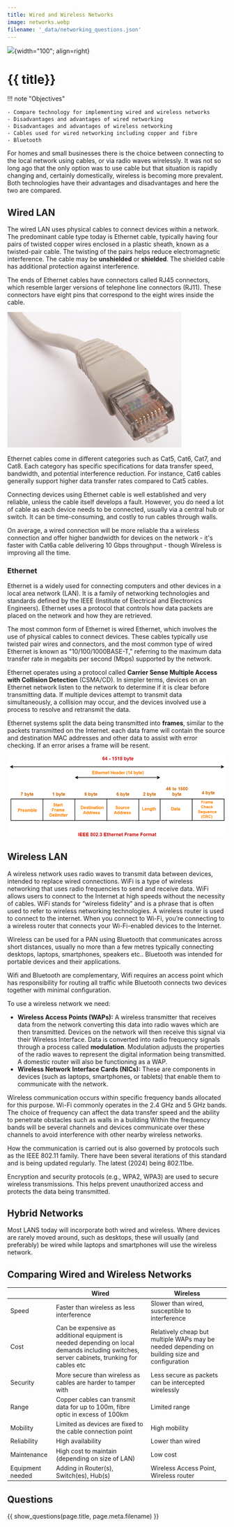 ```yaml
---
title: Wired and Wireless Networks
image: networks.webp
filename: '_data/networking_questions.json'
---
```


![](../../assets/images/topics/{{image}}){width="100"; align=right}

# {{ title}}

!!! note "Objectives"

    - Compare technology for implementing wired and wireless networks
    - Disadvantages and advantages of wired networking
    - Disadvantages and advantages of wireless networking
    - Cables used for wired networking including copper and fibre
    - Bluetooth

For homes and small businesses there is the choice between connecting to the local network using cables, or via radio waves wirelessly.  It was not so long ago that the only option was to use cable but that situation is rapidly changing and, certainly domestically, wireless is becoming more prevalent. Both technologies have their advantages and disadvantages and here the two are compared.

## Wired LAN
 
The wired LAN uses physical cables to connect devices within a network.  The predominant cable type today is Ethernet cable, typically having four pairs of twisted copper wires enclosed in a plastic sheath, known as a twisted-pair cable. The twisting of the pairs helps reduce electromagnetic interference.  The cable may be **unshielded** or **shielded**.  The shielded cable has additional protection against interference. 

The ends of Ethernet cables have connectors called RJ45 connectors, which resemble larger versions of telephone line connectors (RJ11). These connectors have eight pins that correspond to the eight wires inside the cable.

![Ethernet Cable](../../assets/images/networking/ethernet.jpg)

Ethernet cables come in different categories such as Cat5, Cat6, Cat7, and Cat8. Each category has specific specifications for data transfer speed, bandwidth, and potential interference reduction. For instance, Cat6 cables generally support higher data transfer rates compared to Cat5 cables.

Connecting devices using Ethernet cable is well established and very reliable, unless the cable itself develops a fault.  However, you do need a lot of cable as each device needs to be connected, usually via a central hub or switch.  It can be time-consuming, and costly to run cables through walls.

On average, a wired connection will be more reliable tha a wireless connection and offer higher bandwidth for devices on the network - it's faster with Cat6a cable delivering 10 Gbps throughput - though Wireless is improving all the time.

### Ethernet

Ethernet is a widely used for connecting computers and other devices in a local area network (LAN). It is a family of networking technologies and standards defined by the IEEE (Institute of Electrical and Electronics Engineers). Ethernet uses a protocol that controls how data packets are placed on the network and how they are retrieved.

The most common form of Ethernet is wired Ethernet, which involves the use of physical cables to connect devices. These cables typically use twisted pair wires and connectors, and the most common type of wired Ethernet is known as "10/100/1000BASE-T," referring to the maximum data transfer rate in megabits per second (Mbps) supported by the network.

Ethernet operates using a protocol called **Carrier Sense Multiple Access with Collision Detection** (CSMA/CD). In simpler terms, devices on an Ethernet network listen to the network to determine if it is clear before transmitting data. If multiple devices attempt to transmit data simultaneously, a collision may occur, and the devices involved use a process to resolve and retransmit the data.

Ethernet systems split the data being transmitted into **frames**, similar to the packets transmitted on the Internet.  each data frame will contain the source and destination MAC addresses and other data to assist with error checking.  If an error arises a frame will be resent.

![Ethernet frame](../../assets/images/networking/ethernet-frame.png)

## Wireless LAN

A wireless network uses radio waves to transmit data between devices, intended to replace wired connections.  WiFi is a type of wireless networking that uses radio frequencies to send and receive data. WiFi allows users to connect to the Internet at high speeds without the necessity of cables. WiFi stands for “wireless fidelity” and is a phrase that is often used to refer to wireless networking technologies. A wireless router is used to connect to the internet. When you connect to Wi-Fi, you’re connecting to a wireless router that connects your Wi-Fi-enabled devices to the Internet.

Wireless can be used for a PAN using Bluetooth that communicates across short distances, usually no more than a few metres typically connecting desktops, laptops, smartphones, speakers etc..  Bluetooth was intended for portable devices and their applications.

Wifi and Bluetooth are complementary, Wifi requires an access point which has responsibility for routing all traffic while Bluetooth connects two devices together with minimal configuration.

To use a wireless network we need:

- **Wireless Access Points (WAPs):** A wireless transmitter that receives data from the network converting this data into radio waves which are then transmitted.  Devices on the network will then receive this signal via their Wireless Interface. Data is converted into radio frequency signals through a process called **modulation**. Modulation adjusts the properties of the radio waves to represent the digital information being transmitted.  A domestic router will also be functioning as a WAP.
- **Wireless Network Interface Cards (NICs):** These are components in devices (such as laptops, smartphones, or tablets) that enable them to communicate with the network.

Wireless communication occurs within specific frequency bands allocated for this purpose. Wi-Fi commonly operates in the 2.4 GHz and 5 GHz bands. The choice of frequency can affect the data transfer speed and the ability to penetrate obstacles such as walls in a building Within the frequency bands will be several channels and devices communicate over these channels to avoid interference with other nearby wireless networks.

How the communication is carried out is also governed by protocols such as the IEEE 802.11 family.  There have been several iterations of this standard and is being updated regularly.  The latest (2024) being 802.11be.

Encryption and security protocols (e.g., WPA2, WPA3) are used to secure wireless transmissions. This helps prevent unauthorized access and protects the data being transmitted.

## Hybrid Networks

Most LANS today will incorporate both wired and wireless.  Where devices are rarely moved around, such as desktops, these will usually (and preferably) be wired while laptops and smartphones will use the wireless network.

## Comparing Wired and Wireless Networks

|                  | Wired                                                                                                                                      | Wireless                                                                                      |
| ---------------- | ------------------------------------------------------------------------------------------------------------------------------------------ | --------------------------------------------------------------------------------------------- |
| Speed            | Faster than wireless as less interference                                                                                                  | Slower than wired, susceptible to interference                                                |
| Cost             | Can be expensive as additional equipment is needed depending on local demands including switches, server cabinets, trunking for cables etc | Relatively cheap but multiple WAPs may be needed depending on building size and configuration |
| Security         | More secure than wireless as cables are harder to tamper with                                                                              | Less secure as packets can be intercepted wirelessly                                          |
| Range            | Copper cables can transmit data for up to 100m, fibre optic in excess of 100km                                                             | Limited range                                                                                 |
| Mobility         | Limited as devices are fixed to the cable connection point                                                                                 | High mobility                                                                                 |
| Reliability      | High availability                                                                                                                          | Lower than wired                                                                              |
| Maintenance      | High cost to maintain (depending on size of LAN)                                                                                           | Low cost                                                                                      |
| Equipment needed | Adding in Router(s), Switch(es), Hub(s)                                                                                                    | Wireless Access Point, Wireless router                                                        |


## Questions

{{ show_questions(page.title, page.meta.filename) }}
